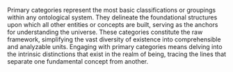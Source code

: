 
Primary categories represent the most basic classifications or groupings within any ontological system. They delineate the foundational structures upon which all other entities or concepts are built, serving as the anchors for understanding the universe. These categories constitute the raw framework, simplifying the vast diversity of existence into comprehensible and analyzable units. Engaging with primary categories means delving into the intrinsic distinctions that exist in the realm of being, tracing the lines that separate one fundamental concept from another.

